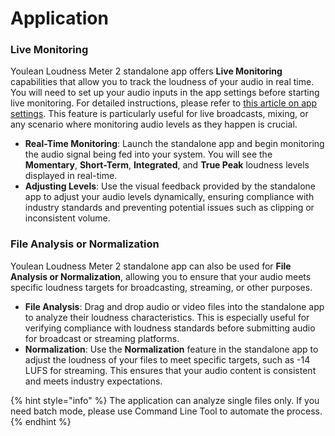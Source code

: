 # Application

### Live Monitoring

Youlean Loudness Meter 2 standalone app offers **Live Monitoring** capabilities that allow you to track the loudness of your audio in real time. You will need to set up your audio inputs in the app settings before starting live monitoring. For detailed instructions, please refer to [this article on app settings](../settings-and-menus/application-settings.md). This feature is particularly useful for live broadcasts, mixing, or any scenario where monitoring audio levels as they happen is crucial.

* **Real-Time Monitoring**: Launch the standalone app and begin monitoring the audio signal being fed into your system. You will see the **Momentary**, **Short-Term**, **Integrated**, and **True Peak** loudness levels displayed in real-time.
* **Adjusting Levels**: Use the visual feedback provided by the standalone app to adjust your audio levels dynamically, ensuring compliance with industry standards and preventing potential issues such as clipping or inconsistent volume.

### File Analysis or Normalization

Youlean Loudness Meter 2 standalone app can also be used for **File Analysis or Normalization**, allowing you to ensure that your audio meets specific loudness targets for broadcasting, streaming, or other purposes.

* **File Analysis**: Drag and drop audio or video files into the standalone app to analyze their loudness characteristics. This is especially useful for verifying compliance with loudness standards before submitting audio for broadcast or streaming platforms.
* **Normalization**: Use the **Normalization** feature in the standalone app to adjust the loudness of your files to meet specific targets, such as -14 LUFS for streaming. This ensures that your audio content is consistent and meets industry expectations.

{% hint style="info" %}
The application can analyze single files only. If you need batch mode, please use Command Line Tool to automate the process.
{% endhint %}

